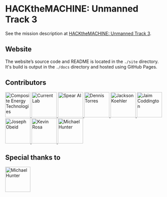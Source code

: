 # HACKtheMACHINE: Unmanned Track 3

See the mission description at [HACKtheMACHINE: Unmanned Track 3](https://www.hackthemachine.ai/track3).

## Website

The website’s source code and README is located in the `./site` directory.
It's build is output in the `./docs` directory and hosted using GitHub Pages.

## Contributors

<a href="https://www.compositeenergytechnologies.com/">
  <img src="" title="Composite Energy Technologies" width="80" height="80">
</a>

<a href="https://www.current-lab.com">
  <img src="https://avatars.githubusercontent.com/u/77344091" title="Current Lab" width="80" height="80">
</a>

<a href="https://github.com/spear-ai">
  <img src="https://avatars.githubusercontent.com/u/89326455" title="Spear AI" width="80" height="80">
</a>

<a href="https://github.com/psirenny">
  <img src="https://avatars.githubusercontent.com/u/463178" title="Dennis Torres" width="80" height="80">
</a>

<a href="https://github.com/captainjackcity">
  <img src="https://avatars.githubusercontent.com/u/32316343" title="Jackson Koehler" width="80" height="80">
</a>

<a href="https://github.com/JaimCoddington">
  <img src="https://avatars.githubusercontent.com/u/94637237" title="Jaim Coddington" width="80" height="80">
</a>

<a href="https://github.com/jobeid1">
  <img src="https://avatars.githubusercontent.com/u/80070004" title="Joseph Obeid" width="80" height="80">
</a>

<a href="https://github.com/kevinrosa">
  <img src="https://avatars.githubusercontent.com/u/13137098" title="Kevin Rosa" width="80" height="80">
</a>

<a href="https://github.com/mike-spear">
  <img src="https://avatars.githubusercontent.com/u/89326447" title="Michael Hunter" width="80" height="80">
</a>

## Special thanks to

<a href="https://github.com/aws">
  <img src="https://avatars.githubusercontent.com/u/2232217" title="Michael Hunter" width="80" height="80">
</a>
